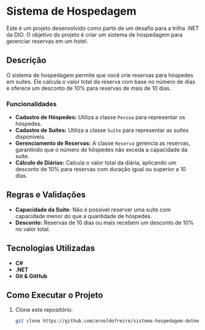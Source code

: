 # Sistema de Hospedagem

Este é um projeto desenvolvido como parte de um desafio para a trilha .NET da DIO. O objetivo do projeto é criar um sistema de hospedagem para gerenciar reservas em um hotel.

## Descrição

O sistema de hospedagem permite que você crie reservas para hóspedes em suítes. Ele calcula o valor total da reserva com base no número de dias e oferece um desconto de 10% para reservas de mais de 10 dias.

### Funcionalidades

- **Cadastro de Hóspedes:** Utiliza a classe `Pessoa` para representar os hóspedes.
- **Cadastro de Suítes:** Utiliza a classe `Suíte` para representar as suítes disponíveis.
- **Gerenciamento de Reservas:** A classe `Reserva` gerencia as reservas, garantindo que o número de hóspedes não exceda a capacidade da suíte.
- **Cálculo de Diárias:** Calcula o valor total da diária, aplicando um desconto de 10% para reservas com duração igual ou superior a 10 dias.

## Regras e Validações

- **Capacidade da Suíte:** Não é possível reservar uma suíte com capacidade menor do que a quantidade de hóspedes.
- **Desconto:** Reservas de 10 dias ou mais recebem um desconto de 10% no valor total.

## Tecnologias Utilizadas

- **C#**
- **.NET**
- **Git & GitHub**

## Como Executar o Projeto

1. Clone este repositório:
   ```bash
   git clone https://github.com/arnoldofreire/sistema-hospedagem-dotnet.git
